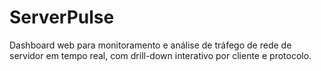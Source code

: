 # ServerPulse
Dashboard web para monitoramento e análise de tráfego de rede de servidor em tempo real, com drill-down interativo por cliente e protocolo.
